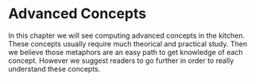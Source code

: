 # Advanced Concepts

In this chapter we will see computing advanced concepts in the kitchen. These concepts usually require much theorical and practical study. Then we believe those metaphors are an easy path to get knowledge of each concept. However we suggest readers to go further in order to really understand these concepts.

